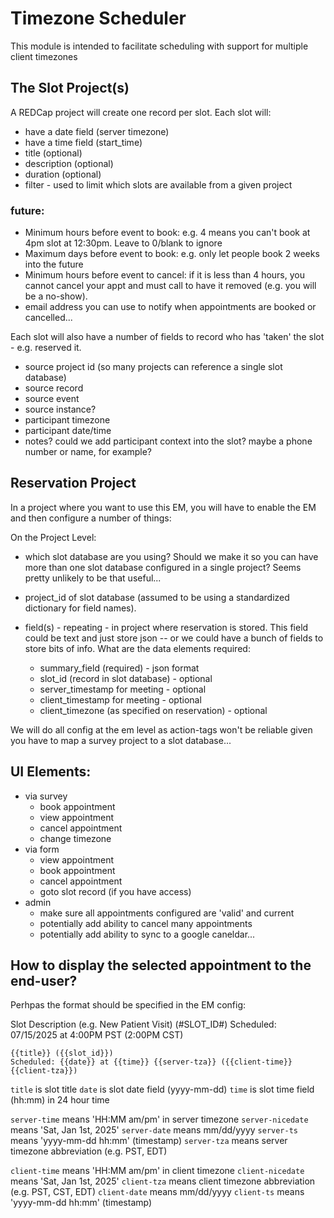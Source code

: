 # Timezone Scheduler

This module is intended to facilitate scheduling with support for multiple client timezones



## The Slot Project(s)

A REDCap project will create one record per slot.  Each slot will:
- have a date field (server timezone)
- have a time field (start_time)
- title (optional)
- description (optional)
- duration (optional)
- filter - used to limit which slots are available from a given project

### future:
- Minimum hours before event to book:  e.g. 4 means you can't book at 4pm slot at 12:30pm.  Leave to 0/blank to ignore
- Maximum days before event to book:  e.g. only let people book 2 weeks into the future
- Minimum hours before event to cancel: if it is less than 4 hours, you cannot cancel your appt and must call to have it removed (e.g. you will be a no-show).
- email address you can use to notify when appointments are booked or cancelled...



Each slot will also have a number of fields to record who has 'taken' the slot - e.g. reserved it.
- source project id (so many projects can reference a single slot database)
- source record
- source event
- source instance?
- participant timezone
- participant date/time
- notes?  could we add participant context into the slot? maybe a phone number or name, for example?

## Reservation Project
In a project where you want to use this EM, you will have to enable the EM and then configure a number of things:

On the Project Level:
- which slot database are you using?  Should we make it so you can have more than one slot database configured in a single project?  Seems pretty unlikely to be that useful...

- project_id of slot database (assumed to be using a standardized dictionary for field names).

- field(s) - repeating - in project where reservation is stored.  This field could be text and just store json -- or we could have a bunch of fields to store bits of info.   What are the data elements required:
    - summary_field (required) - json format
    - slot_id (record in slot database) - optional
    - server_timestamp for meeting - optional
    - client_timestamp for meeting - optional
    - client_timezone (as specified on reservation) - optional

We will do all config at the em level as action-tags won't be reliable given you have to map a survey project to a slot database...

## UI Elements:

- via survey
  - book appointment
  - view appointment
  - cancel appointment
  - change timezone
- via form
  - view appointment
  - book appointment
  - cancel appointment
  - goto slot record (if you have access)
- admin
  - make sure all appointments configured are 'valid' and current
  - potentially add ability to cancel many appointments
  - potentially add ability to sync to a google caneldar...



## How to display the selected appointment to the end-user?

Perhpas the format should be specified in the EM config:

Slot Description (e.g. New Patient Visit) (#SLOT_ID#)
Scheduled: 07/15/2025 at 4:00PM PST (2:00PM CST)

```
{{title}} ({{slot_id}})
Scheduled: {{date}} at {{time}} {{server-tza}} ({{client-time}} {{client-tza}})
```
`title` is slot title
`date` is slot date field (yyyy-mm-dd)
`time` is slot time field (hh:mm) in 24 hour time

`server-time` means 'HH:MM am/pm' in server timezone
`server-nicedate` means 'Sat, Jan 1st, 2025'
`server-date` means mm/dd/yyyy
`server-ts` means 'yyyy-mm-dd hh:mm' (timestamp)
`server-tza` means server timezone abbreviation (e.g. PST, EDT)

`client-time` means 'HH:MM am/pm' in client timezone
`client-nicedate` means 'Sat, Jan 1st, 2025'
`client-tza` means client timezone abbreviation (e.g. PST, CST, EDT)
`client-date` means mm/dd/yyyy
`client-ts` means 'yyyy-mm-dd hh:mm' (timestamp)

